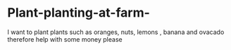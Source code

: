 # Plant-planting-at-farm-
I want to plant plants such as oranges, nuts, lemons , banana and ovacado therefore help with some money please 
